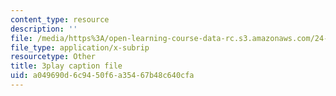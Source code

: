 ```yaml
---
content_type: resource
description: ''
file: /media/https%3A/open-learning-course-data-rc.s3.amazonaws.com/24-912-black-matters-introduction-to-black-studies-spring-2017/a049690d6c9450f6a35467b48c640cfa_5iD590uppi8.vtt
file_type: application/x-subrip
resourcetype: Other
title: 3play caption file
uid: a049690d-6c94-50f6-a354-67b48c640cfa
---
```

